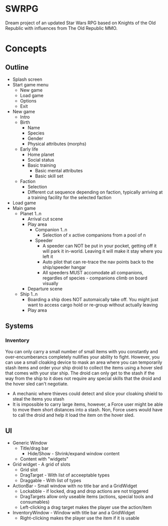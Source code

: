 # SWRPG
Dream project of an updated Star Wars RPG based on Knights of the Old
Republic with influences from The Old Republic MMO.

# Concepts
## Outline
* Splash screen
* Start game menu
  * New game
  * Load game
  * Options
  * Exit
* New game
  * Intro
  * Birth
    * Name
    * Species
    * Gender
    * Physical attributes (morphs)
  * Early life
    * Home planet
    * Social status
    * Basic training
      * Basic mental attributes
      * Basic skill set
  * Faction
    * Selection
    * Different cut sequence depending on faction, typically arriving
      at a training facility for the selected faction
* Load game
* Main game
  * Planet 1..n
    * Arrival cut scene
    * Play area
      * Companion 1..n
        * Selection of x active companions from a pool of n
      * Speeder
        * A speeder can NOT be put in your pocket, getting off it will
          park it in-world. Leaving it will make it stay where you left
          it
        * Auto pilot that can re-trace the nav points back to the
          ship/speeder hangar
        * All speeders MUST accomodate all companions, regardles of
          species - companions climb on board visually
    * Departure scene
  * Ship 1..n
    * Boarding a ship does NOT automaically take off. You might just
      want to access cargo hold or re-group without actually leaving
    * Play area
## Systems
### Inventory
You can only carry a small number of small items with you constantly and
over-encumberancs completely nullifies your ability to fight. However, you
can use a small cloaking device to mask an area where you can temporarily
stash items and order your ship droid to collect the items using a hover
sled that comes with your star ship. The droid can only get to the stash
if the way from the ship to it does not require any special skills that
the droid and the hover sled can't negotiate.
* A mechanic where thieves could detect and slice your cloaking shield to
  steal the items you stash
* It is impossible to carry large items, however, a Force user might be able
  to move them short distances into a stash. Non, Force users would have to
  call the droid and help it load the item on the hover sled. 
      
## UI
* Generic Window
  * Title/drag bar
    * Hide/Show - Shrink/expand window content
  * Content with "widgets"
* Grid widget - A grid of slots
  * Grid slot
  * DragTarget - With list of acceeptable types
  * Draggable - With list of types
* ActionBar - Small window with no title bar and a GridWidget
  * Lockabble - if locked, drag and drop actions are not triggered
  * DragTargets allow only useable items (actions, special tools and
    consumables)
  * Left-clicking a drag target makes the player use the action/item
* InventoryWindow - Window with title bar and a GridWidget
  * Right-clicking makes the player use the item if it is usable
